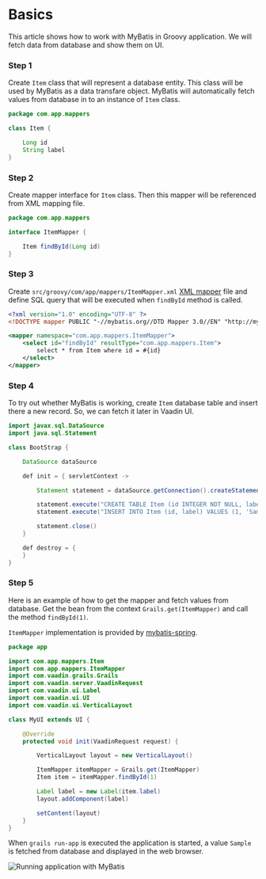 # Basics

This article shows how to work with MyBatis in Groovy application. We will fetch data from database and show them on UI.

### Step 1

Create `Item` class that will represent a database entity. This class will be used by MyBatis as a data transfare object. MyBatis will automatically fetch values from database in to an instance of `Item` class.

``` java
package com.app.mappers

class Item {

    Long id
    String label
}
```

### Step 2

Create mapper interface for `Item` class. Then this mapper will be referenced from XML mapping file.

``` java
package com.app.mappers

interface ItemMapper {

    Item findById(Long id)
}
```

### Step 3

Create `src/groovy/com/app/mappers/ItemMapper.xml` [XML mapper](http://mybatis.github.io/mybatis-3/sqlmap-xml.html) file and define SQL query that will be executed when `findById` method is called.

``` xml
<?xml version="1.0" encoding="UTF-8" ?>
<!DOCTYPE mapper PUBLIC "-//mybatis.org//DTD Mapper 3.0//EN" "http://mybatis.org/dtd/mybatis-3-mapper.dtd">

<mapper namespace="com.app.mappers.ItemMapper">
    <select id="findById" resultType="com.app.mappers.Item">
        select * from Item where id = #{id}
    </select>
</mapper>
```

### Step 4

To try out whether MyBatis is working, create `Item` database table and insert there a new record. So, we can fetch it later in Vaadin UI.

``` java
import javax.sql.DataSource
import java.sql.Statement

class BootStrap {

    DataSource dataSource

    def init = { servletContext ->

        Statement statement = dataSource.getConnection().createStatement()

        statement.execute("CREATE TABLE Item (id INTEGER NOT NULL, label VARCHAR(255))")
        statement.execute("INSERT INTO Item (id, label) VALUES (1, 'Sample')")

        statement.close()
    }

    def destroy = {
    }
}
```

### Step 5

Here is an example of how to get the mapper and fetch values from database. Get the bean from the context `Grails.get(ItemMapper)` and call the method `findById(1)`.

`ItemMapper` implementation is provided by [mybatis-spring](http://mybatis.github.io/spring/).

``` java
package app

import com.app.mappers.Item
import com.app.mappers.ItemMapper
import com.vaadin.grails.Grails
import com.vaadin.server.VaadinRequest
import com.vaadin.ui.Label
import com.vaadin.ui.UI
import com.vaadin.ui.VerticalLayout

class MyUI extends UI {

    @Override
    protected void init(VaadinRequest request) {

        VerticalLayout layout = new VerticalLayout()

        ItemMapper itemMapper = Grails.get(ItemMapper)
        Item item = itemMapper.findById(1)

        Label label = new Label(item.label)
        layout.addComponent(label)

        setContent(layout)
    }
}
```

When `grails run-app` is executed the application is started, a value `Sample` is fetched from database and displayed in the web browser.

![Running application with MyBatis](http://vaadinongrails.com/book/2_2_2_run-app.png)
